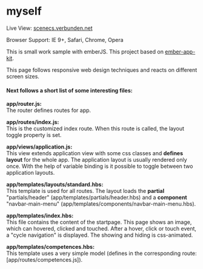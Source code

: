 myself
======

Live View: [scenecs.verbunden.net](http://scenecs.verbunden.net)

Browser Support: IE 9+, Safari, Chrome, Opera

This is small work sample with emberJS. This project based on [ember-app-kit](https://github.com/stefanpenner/ember-app-kit).

This page follows responsive web design techniques and reacts on different screen sizes.


#### Next follows a short list of some interesting files:

**app/router.js:**   
The router defines routes for app.

**app/routes/index.js:**   
This is the customized index route. When this route is called, the layout toggle property is set.

**app/views/application.js:**   
This view extends application view with some css classes and **defines layout** for the whole app. The application layout is usually rendered only once. With the help of variable binding is it possible to toggle between two application layouts.

**app/templates/layouts/standard.hbs:**   
This template is used for all routes. The layout loads the **partial** "partials/header" (app/templates/partials/header.hbs) and a **component** "navbar-main-menu" (app/templates/components/navbar-main-menu.hbs).

**app/templates/index.hbs:**   
This file contains the content of the startpage. This page shows an image, which can hovered, clicked and touched. After a hover, click or touch event, a "cycle navigation" is displayed. The showing and hiding is css-animated. 

**app/templates/competences.hbs:**   
This template uses a very simple model (defines in the corresponding route: [app/routes/competences.js]).